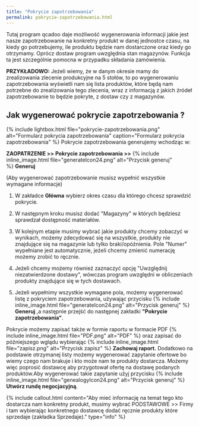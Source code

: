 ```yaml
---
title: "Pokrycie zapotrzebowania"
permalink: pokrycie-zapotrzebowania.html
---
```

Tutaj program qcadoo daje możliwość wygenerowania informacji jakie jest nasze zapotrzebowanie na konkretny produkt w danej jednostce czasu, na kiedy go potrzebujemy, ile produktu będzie nam dostarczone oraz kiedy go otrzymamy. Oprócz dostaw program uwzględnia stan magazynów. Funkcja ta jest szczególnie pomocna w przypadku składania zamówienia.

**PRZYKŁADOWO:** Jeżeli wiemy, że w danym okresie mamy do zrealizowania zlecenie produkcyjne na 5 stołów, to po wygenerowaniu zapotrzebowania wyświetli nam się lista produktów, które będą nam potrzebne do zrealizowania tego zlecenia, wraz z informacją z jakich źródeł zapotrzebowanie to będzie pokryte, z dostaw czy z magazynów. 

## Jak wygenerować pokrycie zapotrzebowania ?

{% include lightbox.html file="pokrycie-zapotrzebowania.png" alt="Formularz pokrycia zapotrzebowania" caption="Formularz pokrycia zapotrzebowania" %}
Pokrycie zapotrzebowania generujemy wchodząc w:


**ZAOPATRZENIE >> Pokrycie zapotrzebowania >>** {% include inline_image.html file="generateIcon24.png" alt="Przycisk generuj" %} **Generuj**


 (Aby wygenerować zapotrzebowanie musisz wypełnić wszystkie wymagane informacje) 

1. W zakładce **Główna** wybierz okres czasu dla którego chcesz sprawdzić pokrycie.

2. W następnym kroku musisz dodać "Magazyny" w których będziesz sprawdzał dostępność materiałów.

3. W kolejnym etapie musimy wybrać jakie produkty chcemy zobaczyć w wynikach, możemy zdecydować się na wszystkie, produkty nie znajdujące się na magazynie lub tylko braki/opóźnienia. Pole "Numer" wypełniane jest automatycznie, jeżeli chcemy zmienić numerację możemy zrobić to ręcznie.

4. Jeżeli chcemy możemy również zaznaczyć opcję "Uwzględnij niezatwierdzone dostawy", wówczas program uwzględni w obliczeniach produkty znajdujące się w tych dostawach.

5. Jeżeli wypełnimy wszystkie wymagane pola, możemy wygenerować listę z pokryciem zapotrzebowania, używając przycisku {% include inline_image.html file="generateIcon24.png" alt="Przycisk generuj" %} **Generuj** ,a następnie przejść do następnej zakładki **"Pokrycie zapotrzebowania"**.

Pokrycie możemy zapisać także w formie raportu w formacie PDF {% include inline_image.html file="PDF.png" alt="PDF" %} oraz zapisać do późniejszego wglądu wybierając {% include inline_image.html file="zapisz.png" alt="Przycisk zapisz" %} **Zachowaj raport.** Dodatkowo na podstawie otrzymanej listy możemy wygenerować zapytanie ofertowe bo wiemy czego nam brakuje i kto może nam te produkty dostarcza. Możemy więc poprosić dostawcę aby przygotował ofertę na dostawę podanych produktów.Aby wygenerować takie zapytanie użyj przycisku {% include inline_image.html file="genealogyIcon24.png" alt="Przycisk generuj" %} **Utwórz rundę negocjacyjną**.

{% include callout.html content="Aby mieć informację na temat tego kto dostarcza nam konkretny produkt, musimy wybrać PODSTAWOWE >> Firmy i tam wybierając konkretnego dostawcę dodać ręcznie produkty które sprzedaje (zakładka Sprzedaje)." type="info" %}
